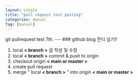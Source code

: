 ```yaml
---
layout: single
title: "pull request test posting"
categories: manual
Tag: [manual]
---
```

<link rel="short icon" href="#">
git pullrequest test 7th.
---
### github blog 잔디 심기!!

1. local  **< branch >** 글 작성 및 수정 
2. local  **< branch >** commit & push to origin
3. checkout origin **< main or master >**
4. create pull request
5. merge " local  **< branch >** " into origin **< main or master >**